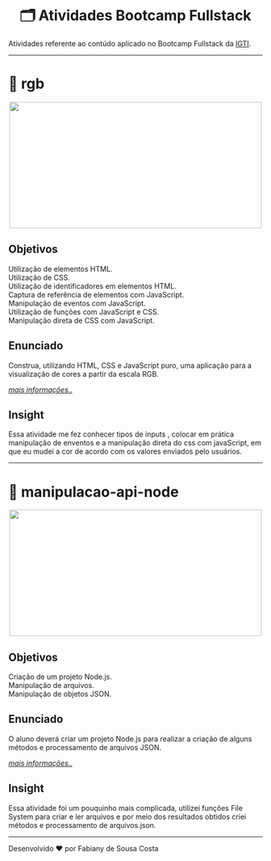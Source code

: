 <h1 text align='center'> 🗂️ Atividades Bootcamp Fullstack </h1>

Atividades referente ao contúdo aplicado no Bootcamp Fullstack da [IGTI](https://www.igti.com.br/).

-----

# 📁 rgb

<div text align='center'>
    <img src="https://ik.imagekit.io/fabianysousa/Find_the_color_PZfRsd58M.gif" height="250" width="500">
</div>

## Objetivos

Utilização de elementos HTML.<br>
Utilização de CSS.<br>
Utilização de identificadores em elementos HTML.<br>
Captura de referência de elementos com JavaScript.<br>
Manipulação de eventos com JavaScript.<br>
Utilização de funções com JavaScript e CSS.<br>
Manipulação direta de CSS com JavaScript.<br>
 

## Enunciado

Construa, utilizando HTML, CSS e JavaScript puro, uma aplicação para a visualização de cores a partir da escala RGB.

[<em>mais informações..</em>](https://github.com/fabianysousa/fullstack-bootcamp-activities/tree/master/rgb)

## Insight

Essa atividade me fez conhecer tipos de inputs , colocar em prática manipulação de enventos e a manipulação direta do css com javaScript, em que eu mudei a cor de acordo com os valores enviados pelo usuários. 

---

# 📁 manipulacao-api-node

<div text align='center'>
    <img src="https://ik.imagekit.io/fabianysousa/manipulacao-api-node_Owx-WOvhj.gif" height="250" width="500">
</div>

## Objetivos

Criação de um projeto Node.js.<br>
Manipulação de arquivos.<br>
Manipulação de objetos JSON.<br>

## Enunciado

O aluno deverá criar um projeto Node.js para realizar a criação de alguns métodos e processamento de arquivos JSON.

[<em>mais informações..</em>](https://github.com/fabianysousa/fullstack-bootcamp-activities/tree/master/manipulacao-api-node)

## Insight

Essa atividade foi um pouquinho mais complicada, utilizei funções File System para criar e ler arquivos e por meio dos resultados obtidos criei métodos e processamento de arquivos.json.

---

Desenvolvido ❤️ por Fabiany de Sousa Costa
